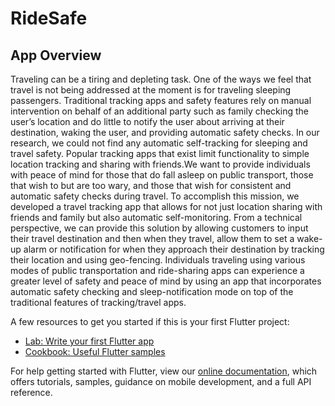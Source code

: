 # RideSafe



## App Overview

Traveling can be a tiring and depleting task. One of the ways we feel that travel is not being addressed at the moment is for traveling sleeping passengers.  Traditional tracking apps and safety features rely on manual intervention on behalf of an additional party such as family checking the user’s location and do little to notify the user about arriving at their destination, waking the user, and providing automatic safety checks. In our research, we could not find any automatic self-tracking for sleeping and travel safety. Popular tracking apps that exist limit functionality to simple location tracking and sharing with friends.We want to provide individuals with peace of mind for those that do fall asleep on public transport, those that wish to but are too wary, and those that wish for consistent and automatic safety checks during travel. To accomplish this mission, we developed a travel tracking app that allows for not just location sharing with friends and family but also automatic self-monitoring. From a technical perspective, we can provide this solution by allowing customers to input their travel destination and then when they travel, allow them to set a wake-up alarm or notification for when they approach their destination by tracking their location and using geo-fencing. Individuals traveling using various modes of public transportation and ride-sharing apps can experience a greater level of safety and peace of mind by using an app that incorporates automatic safety checking and sleep-notification mode on top of the traditional features of tracking/travel apps.


A few resources to get you started if this is your first Flutter project:

- [Lab: Write your first Flutter app](https://flutter.dev/docs/get-started/codelab)
- [Cookbook: Useful Flutter samples](https://flutter.dev/docs/cookbook)

For help getting started with Flutter, view our
[online documentation](https://flutter.dev/docs), which offers tutorials,
samples, guidance on mobile development, and a full API reference.
